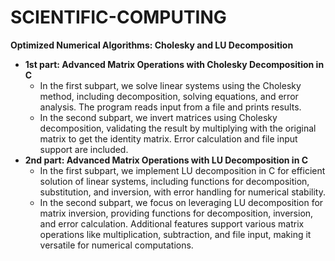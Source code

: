 # SCIENTIFIC-COMPUTING

<strong>Optimized Numerical Algorithms: Cholesky and LU Decomposition</strong>
<ul>
  <li><strong>1st part: Advanced Matrix Operations with Cholesky Decomposition in C</strong>
    <ul>
      <li>In the first subpart, we solve linear systems using the Cholesky method, including decomposition, solving equations, and error analysis. The program reads input from a file and prints results.</li>
      <li>In the second subpart, we invert matrices using Cholesky decomposition, validating the result by multiplying with the original matrix to get the identity matrix. Error calculation and file input support are included.</li>
    </ul>
  </li>
  
  <li><strong>2nd part: Advanced Matrix Operations with LU Decomposition in C</strong>
    <ul>
      <li>In the first subpart, we implement LU decomposition in C for efficient solution of linear systems, including functions for decomposition, substitution, and inversion, with error handling for numerical stability.</li>
      <li>In the second subpart, we focus on leveraging LU decomposition for matrix inversion, providing functions for decomposition, inversion, and error calculation. Additional features support various matrix operations like multiplication, subtraction, and file input, making it versatile for numerical computations.</li>
    </ul>
  </li>
</ul>
